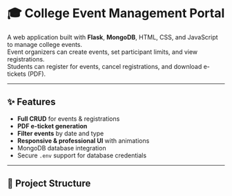 # 🎓 College Event Management Portal

A web application built with **Flask**, **MongoDB**, HTML, CSS, and JavaScript to manage college events.  
Event organizers can create events, set participant limits, and view registrations.  
Students can register for events, cancel registrations, and download e-tickets (PDF).  

---

## ✨ Features

- **Full CRUD** for events & registrations
- **PDF e-ticket generation**
- **Filter events** by date and type
- **Responsive & professional UI** with animations
- MongoDB database integration
- Secure `.env` support for database credentials

---

## 📂 Project Structure
